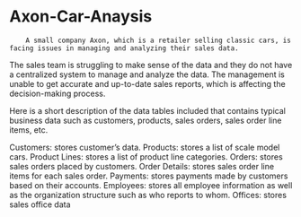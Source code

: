 # Axon-Car-Anaysis
        A small company Axon, which is a retailer selling classic cars, is facing issues in managing and analyzing their sales data.
  The sales team is struggling to make sense of the data and they do not have a centralized system to manage and analyze the data.
  The management is unable to get accurate and up-to-date sales reports, which is affecting the decision-making process.
      
       
  Here is a short description of the data tables included that contains typical business data such as
        customers, products, sales orders, sales order line items, etc.


Customers: stores customer’s data.
Products: stores a list of scale model cars.
Product Lines: stores a list of product line categories.
Orders: stores sales orders placed by customers.
Order Details: stores sales order line items for each sales order.
Payments: stores payments made by customers based on their accounts.
Employees: stores all employee information as well as the organization structure such as who reports to whom.
Offices: stores sales office data


